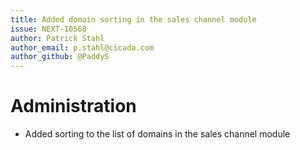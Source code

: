 ```yaml
---
title: Added domain sorting in the sales channel module
issue: NEXT-10568
author: Patrick Stahl
author_email: p.stahl@cicada.com 
author_github: @PaddyS
---
```

# Administration
* Added sorting to the list of domains in the sales channel module
